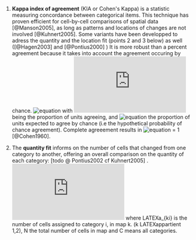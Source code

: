 
1. **Kappa index of agreement** (KIA or Cohen's Kappa) is a statistic measuring concordance between categorical items. This technique has proven efficient for cell-by-cell comparisons of spatial data [@Manson2005], as long as patterns and locations of changes are not involved [@Kuhnert2005]. Some variants have been developped to adress the quantity and the location fit (points 2 and 3 below) as well ([@Hagen2003] and [@Pontius2000] ) It is more robust than a percent agreement because it takes into account the agreement occuring by chance. ![equation](http://bit.ly/2ghTOSb) with ![equation](http://www.sciweavers.org/tex2img.php?eq=p_%7B0%7D&bc=White&fc=Black&im=png&fs=12&ff=arev&edit=0) being the proportion of units agreeing, and ![equation](http://bit.ly/2fCZWD4) the proportion of units expected to agree by chance (i.e the hypothetical probability of chance agreement). Complete agreeement results in ![equation](http://bit.ly/2f4enE1) = 1 [@Cohen1960]. 
1. The **quantity fit** informs on the number of cells that changed from one category to another, offering an overall comparison on the quantity of each category: [todo @ Pontius2002 cf Kuhnert2005]
. ![equation](http://www.sciweavers.org/tex2img.php?eq=%28Quantity%20fit%29%20%3D%201%20-%20%20%5Cfrac%7B1%7D%7BN%7D%20%5Csum_C%20%20%7C%20%20a_%7B1i%7D%20-%20%20a_%7B2i%7D%20%7C%20&bc=White&fc=Black&im=jpg&fs=12&ff=arev&edit=0)
where LATEXa_{ki} is the number of cells assigned to category i, in map k. (k LATEXappartient 1,2), N the total number of cells in map and C means all categories.